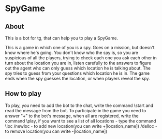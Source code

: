# SpyGame
## About
This is a bot for tg, that can help you to play a SpyGame.

This is a game in which one of you is a spy. Goes on a mission, but doesn't know where he's going. 
You don't know who the spy is, so you are suspicious of all the players, trying to check each one you ask each other in turn about the location you are in, 
listen carefully to the answers to figure out the agent who can only guess which location he is talking about. 
The spy tries to guess from your questions which location he is in. The game ends when the spy guesses the location, or when players reveal the spy.

## How to play
To play, you need to add the bot to the chat, write the command \start and read the message from the bot.
To participate in the game you need to answer "+" to the bot's message, when all are registered, 
write the command \play, if you want to see a list of all locations - type the command \loc
/newloc - to add new location(you can write +[location_name])
/delloc - to remove location(you can write -[location_name])

